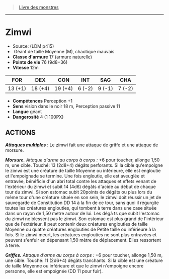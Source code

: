 ﻿> [Livre des monstres](tome_of_beasts.md)

---

# Zimwi

- Source: (LDM p415)
-  Géant de taille Moyenne (M), chaotique mauvais
- **Classe d'armure** 17 (armure naturelle)
- **Points de vie** 76 (9d8+36)
- **Vitesse** 12m

|FOR|DEX|CON|INT|SAG|CHA|
|---|---|---|---|---|---|
|13 (+1)|18 (+4)|19 (+4)|6 (-2)|9 (-1)|7 (-2)|

- **Compétences** Perception +1
- **Sens** vision dans le noir 18 m, Perception passive 11
- **Langue** géant
- **Dangerosité** 4 (1 100PX)

## ACTIONS

**_Attaques multiples_** : Le zimwi fait une attaque de griffe et une attaque de morsure.

**_Morsure._** _Attaque d'arme au corps à corps :_ +6 pour toucher, allonge 1,50 m, une cible. Touché: 13 (2d8+4) dégâts perforants. Si la cible qu'empoigne le zimwi est une créature de taille Moyenne ou inférieure, elle est engloutie et l'empoignade se termine. Une fois engloutie, elle est aveuglée et entravée, bénéficie d'un abri total contre les attaques et effets venant de l'extérieur du zimwi et subit 14 (4d6) dégâts d'acide au début de chaque tour du zimwi. Si son estomac subit 20points de dégâts ou plus lors du même tour d'une créature située en son sein, le zimwi doit réussir un jet de sauvegarde de Constitution DD 14 à la fin de ce tour, sans quoi il régurgite toutes les créatures englouties, qui tombent à terre dans une case située dans un rayon de 1,50 mètre autour de lui. Les dégâ ts que subit l'estomac du zimwi ne blessent pas le zimwi. Son estomac est plus grand de l'intérieur que de l'extérieur. Il peut contenir deux créatures englouties de taille Moyenne ou quatre créatures englouties de Petite taille ou inférieure à la fois. Si le zimwi meurt, les créatures englouties ne sont plus entravées et peuvent s'enfuir en dépensant 1,50 mètre de déplacement. Elles ressortent à terre.

**_Griffes._** _Attaque d'arme au corps à corps :_ +6 pour toucher, allonge 1,50 m, une cible. Touché: 11 (2d6+4) dégâts tranchants. Si la cible est une créature de taille Moyenne ou inférieure et que le zimwi n'empoigne encore personne, elle est empoignée (DD 11 pour fuir).

